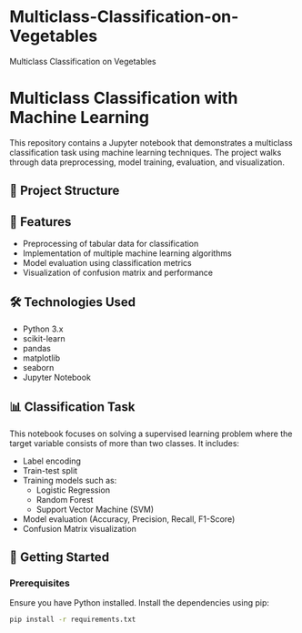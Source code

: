 # Multiclass-Classification-on-Vegetables
Multiclass Classification on Vegetables

# Multiclass Classification with Machine Learning

This repository contains a Jupyter notebook that demonstrates a multiclass classification task using machine learning techniques. The project walks through data preprocessing, model training, evaluation, and visualization.

## 📂 Project Structure


## 🚀 Features

- Preprocessing of tabular data for classification
- Implementation of multiple machine learning algorithms
- Model evaluation using classification metrics
- Visualization of confusion matrix and performance

## 🛠️ Technologies Used

- Python 3.x
- scikit-learn
- pandas
- matplotlib
- seaborn
- Jupyter Notebook

## 📊 Classification Task

This notebook focuses on solving a supervised learning problem where the target variable consists of more than two classes. It includes:

- Label encoding
- Train-test split
- Training models such as:
  - Logistic Regression
  - Random Forest
  - Support Vector Machine (SVM)
- Model evaluation (Accuracy, Precision, Recall, F1-Score)
- Confusion Matrix visualization

## 🏁 Getting Started

### Prerequisites

Ensure you have Python installed. Install the dependencies using pip:

```bash
pip install -r requirements.txt
